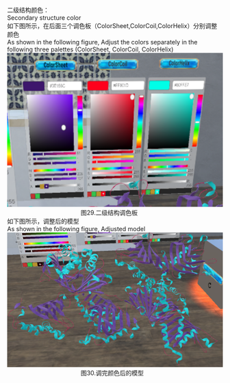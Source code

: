 二级结构颜色：  
Secondary structure color  
如下图所示，在后面三个调色板（ColorSheet,ColorCoil,ColorHelix）分别调整颜色  
As shown in the following figure, Adjust the colors separately in the following three palettes (ColorSheet, ColorCoil, ColorHelix)  
 ![图片29](png/图片29.png "图片29")  
&emsp;&emsp;&emsp;&emsp;&emsp;&emsp;&emsp;&emsp;&emsp;&emsp;&emsp;&emsp;
图29.二级结构调色板  
如下图所示，调整后的模型  
As shown in the following figure, Adjusted model  
 ![图片30](png/图片30.png "图片30")  
&emsp;&emsp;&emsp;&emsp;&emsp;&emsp;&emsp;&emsp;&emsp;&emsp;&emsp;&emsp;
图30.调完颜色后的模型  
